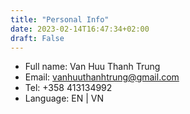 ```yaml
---
title: "Personal Info"
date: 2023-02-14T16:47:34+02:00
draft: False
---
```


- Full name: Van Huu Thanh Trung
- Email: vanhuuthanhtrung@gmail.com
- Tel: +358 413134992
- Language: EN | VN


